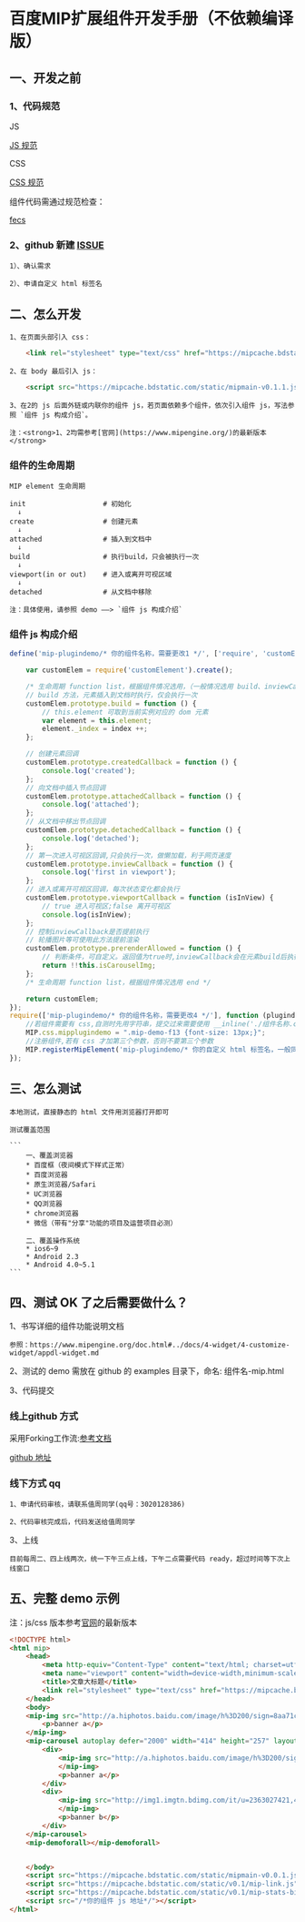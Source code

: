 # 百度MIP扩展组件开发手册（不依赖编译版）

## 一、开发之前

### 1、代码规范

JS

[JS 规范](https://github.com/ecomfe/spec/blob/master/javascript-style-guide.md)

CSS

[CSS 规范](https://github.com/ecomfe/spec/blob/master/css-style-guide.md)

组件代码需通过规范检查：

[fecs](http://fecs.baidu.com/)

### 2、github 新建 [ISSUE](https://github.com/mipengine/mip-plugins/issues)
    
    1）、确认需求

    2）、申请自定义 html 标签名


## 二、怎么开发

	1、在页面头部引入 css：

```html
    <link rel="stylesheet" type="text/css" href="https://mipcache.bdstatic.com/static/mipmain-v0.0.1.css">
```

	2、在 body 最后引入 js：

```html
    <script src="https://mipcache.bdstatic.com/static/mipmain-v0.1.1.js"></script>
```

	3、在2的 js 后面外链或内联你的组件 js，若页面依赖多个组件，依次引入组件 js，写法参照 `组件 js 构成介绍`。

    注：<strong>1、2均需参考[官网](https://www.mipengine.org/)的最新版本</strong>

### 组件的生命周期
    
    MIP element 生命周期

    init                   # 初始化  
      ↓  
    create                 # 创建元素  
      ↓  
    attached               # 插入到文档中  
      ↓   
    build                  # 执行build，只会被执行一次   
      ↓     
    viewport(in or out)    # 进入或离开可视区域   
      ↓    
    detached               # 从文档中移除

    注：具体使用，请参照 demo ——> `组件 js 构成介绍`

### 组件 js 构成介绍

```javascript
define('mip-plugindemo/* 你的组件名称，需要更改1 */', ['require', 'customElement'], function(require) {

    var customElem = require('customElement').create();

    /* 生命周期 function list，根据组件情况选用，（一般情况选用 build、inviewCallback） start */
    // build 方法，元素插入到文档时执行，仅会执行一次
    customElem.prototype.build = function () {
        // this.element 可取到当前实例对应的 dom 元素
        var element = this.element;
        element._index = index ++;
    };

    // 创建元素回调
    customElem.prototype.createdCallback = function () {
        console.log('created');
    };
    // 向文档中插入节点回调
    customElem.prototype.attachedCallback = function () {
        console.log('attached');
    };
    // 从文档中移出节点回调
    customElem.prototype.detachedCallback = function () {
        console.log('detached');
    };
    // 第一次进入可视区回调,只会执行一次，做懒加载，利于网页速度
    customElem.prototype.inviewCallback = function () {
        console.log('first in viewport');
    };
    // 进入或离开可视区回调，每次状态变化都会执行
    customElem.prototype.viewportCallback = function (isInView) {
        // true 进入可视区;false 离开可视区
        console.log(isInView);
    };
    // 控制inviewCallback是否提前执行
    // 轮播图片等可使用此方法提前渲染
    customElem.prototype.prerenderAllowed = function () {
        // 判断条件，可自定义。返回值为true时,inviewCallback会在元素build后执行
        return !!this.isCarouselImg;
    };
    /* 生命周期 function list，根据组件情况选用 end */

    return customElem;
});
require(['mip-plugindemo/* 你的组件名称，需要更改4 */'], function (plugindemo) {
	//若组件需要有 css,自测时先用字符串，提交过来需要使用 __inline('./组件名称.css'),一个 css 文件
	MIP.css.mipplugindemo = ".mip-demo-f13 {font-size: 13px;}";
    //注册组件,若有 css 才加第三个参数，否则不要第三个参数
    MIP.registerMipElement('mip-plugindemo/* 你的自定义 html 标签名，一般同组件名，需要更改5 */', plugindemo, MIP.css.mipplugindemo/*  css  string，需要更改6 */');
});
```

## 三、怎么测试
	
	本地测试，直接静态的 html 文件用浏览器打开即可

	测试覆盖范围

    ```
        一、覆盖浏览器
        * 百度框（夜间模式下样式正常）
        * 百度浏览器
        * 原生浏览器/Safari
        * UC浏览器
        * QQ浏览器
        * chrome浏览器
        * 微信（带有"分享"功能的项目及运营项目必测）

        二、覆盖操作系统
        * ios6~9
        * Android 2.3
        * Android 4.0~5.1
    ```

## 四、测试 OK 了之后需要做什么？

1、书写详细的组件功能说明文档
	
	参照：https://www.mipengine.org/doc.html#../docs/4-widget/4-customize-widget/appdl-widget.md

2、测试的 demo 需放在 github 的 examples 目录下，命名: 组件名-mip.html

3、代码提交

### 线上github 方式

采用Forking工作流:[参考文档](https://github.com/oldratlee/translations/blob/master/git-workflows-and-tutorials/workflow-forking.md)

[github 地址](https://github.com/mipengine/mip-plugins)



### 线下方式 qq
	
	1、申请代码审核，请联系值周同学(qq号：3020128386)

	2、代码审核完成后，代码发送给值周同学

3、上线
	
	目前每周二、四上线两次，统一下午三点上线，下午二点需要代码 ready，超过时间等下次上线窗口



## 五、完整 demo 示例

注：js/css 版本参考[官网](https://www.mipengine.org/)的最新版本

```html
<!DOCTYPE html>
<html mip>
    <head>
        <meta http-equiv="Content-Type" content="text/html; charset=utf-8" />
        <meta name="viewport" content="width=device-width,minimum-scale=1,initial-scale=1">
        <title>文章大标题</title>
        <link rel="stylesheet" type="text/css" href="https://mipcache.bdstatic.com/static/mipmain-v0.0.1.css">
    </head>
    <body>
    <mip-img src="http://a.hiphotos.baidu.com/image/h%3D200/sign=8aa71c7ce3c4b7452b94b016fffd1e78/3c6d55fbb2fb4316edd0e02f28a4462308f7d39c.jpg" popup alt="banner a" width="414" height="207" layout="responsive">
        <p>banner a</p>
    </mip-img>
    <mip-carousel autoplay defer="2000" width="414" height="257" layout="fixed-height">
        <div>
            <mip-img src="http://a.hiphotos.baidu.com/image/h%3D200/sign=8aa71c7ce3c4b7452b94b016fffd1e78/3c6d55fbb2fb4316edd0e02f28a4462308f7d39c.jpg" popup alt="banner a" width="414" height="207" layout="responsive">
            </mip-img>
            <p>banner a</p>
        </div>
        <div>
            <mip-img src="http://img1.imgtn.bdimg.com/it/u=2363027421,438461014&fm=206&gp=0.jpg" popup alt="banner b" width="414" height="207" layout="responsive">
            </mip-img>
            <p>banner b</p>
        </div>
    </mip-carousel>
    <mip-demoforall></mip-demoforall>


    </body>
    <script src="https://mipcache.bdstatic.com/static/mipmain-v0.0.1.js"></script>
    <script src="https://mipcache.bdstatic.com/static/v0.1/mip-link.js"></script>
    <script src="https://mipcache.bdstatic.com/static/v0.1/mip-stats-bidu.js"></script>
    <script src="/*你的组件 js 地址*/"></script>
</html>

```